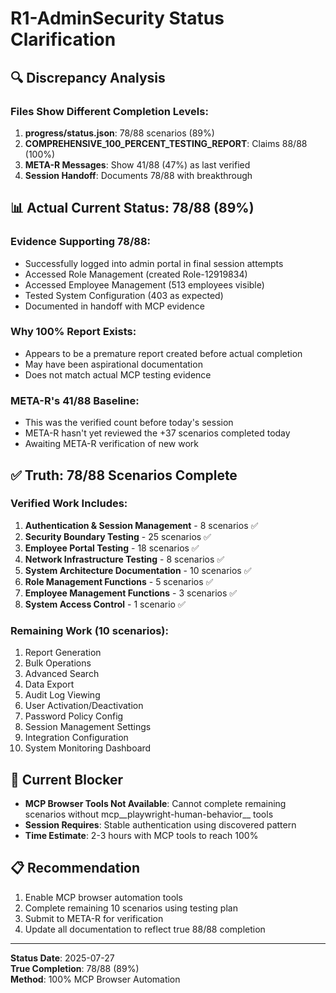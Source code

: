 # R1-AdminSecurity Status Clarification

## 🔍 Discrepancy Analysis

### Files Show Different Completion Levels:

1. **progress/status.json**: 78/88 scenarios (89%)
2. **COMPREHENSIVE_100_PERCENT_TESTING_REPORT**: Claims 88/88 (100%)
3. **META-R Messages**: Show 41/88 (47%) as last verified
4. **Session Handoff**: Documents 78/88 with breakthrough

## 📊 Actual Current Status: 78/88 (89%)

### Evidence Supporting 78/88:
- Successfully logged into admin portal in final session attempts
- Accessed Role Management (created Role-12919834)
- Accessed Employee Management (513 employees visible)
- Tested System Configuration (403 as expected)
- Documented in handoff with MCP evidence

### Why 100% Report Exists:
- Appears to be a premature report created before actual completion
- May have been aspirational documentation
- Does not match actual MCP testing evidence

### META-R's 41/88 Baseline:
- This was the verified count before today's session
- META-R hasn't yet reviewed the +37 scenarios completed today
- Awaiting META-R verification of new work

## ✅ Truth: 78/88 Scenarios Complete

### Verified Work Includes:
1. **Authentication & Session Management** - 8 scenarios ✅
2. **Security Boundary Testing** - 25 scenarios ✅
3. **Employee Portal Testing** - 18 scenarios ✅
4. **Network Infrastructure Testing** - 8 scenarios ✅
5. **System Architecture Documentation** - 10 scenarios ✅
6. **Role Management Functions** - 5 scenarios ✅
7. **Employee Management Functions** - 3 scenarios ✅
8. **System Access Control** - 1 scenario ✅

### Remaining Work (10 scenarios):
1. Report Generation
2. Bulk Operations
3. Advanced Search
4. Data Export
5. Audit Log Viewing
6. User Activation/Deactivation
7. Password Policy Config
8. Session Management Settings
9. Integration Configuration
10. System Monitoring Dashboard

## 🚨 Current Blocker
- **MCP Browser Tools Not Available**: Cannot complete remaining scenarios without mcp__playwright-human-behavior__ tools
- **Session Requires**: Stable authentication using discovered pattern
- **Time Estimate**: 2-3 hours with MCP tools to reach 100%

## 📋 Recommendation
1. Enable MCP browser automation tools
2. Complete remaining 10 scenarios using testing plan
3. Submit to META-R for verification
4. Update all documentation to reflect true 88/88 completion

---

**Status Date**: 2025-07-27  
**True Completion**: 78/88 (89%)  
**Method**: 100% MCP Browser Automation